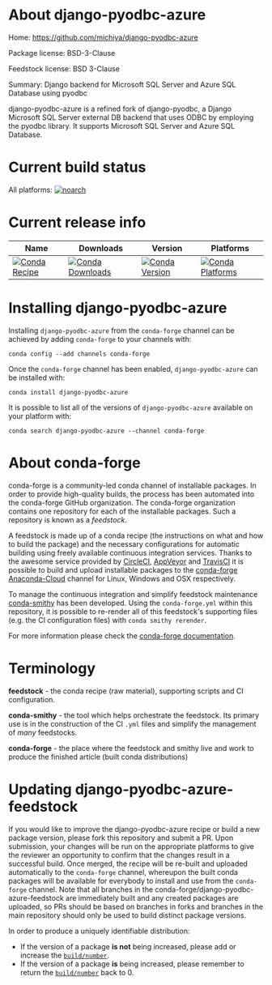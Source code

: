 About django-pyodbc-azure
=========================

Home: https://github.com/michiya/django-pyodbc-azure

Package license: BSD-3-Clause

Feedstock license: BSD 3-Clause

Summary: Django backend for Microsoft SQL Server and Azure SQL Database using pyodbc

django-pyodbc-azure is a refined fork of django-pyodbc, a Django
Microsoft SQL Server external DB backend that uses ODBC by employing the
pyodbc library. It supports Microsoft SQL Server and Azure SQL Database.


Current build status
====================

All platforms:
[![noarch](https://img.shields.io/circleci/project/github/conda-forge/django-pyodbc-azure-feedstock/master.svg?label=noarch)](https://circleci.com/gh/conda-forge/django-pyodbc-azure-feedstock)

Current release info
====================

| Name | Downloads | Version | Platforms |
| --- | --- | --- | --- |
| [![Conda Recipe](https://img.shields.io/badge/recipe-django--pyodbc--azure-green.svg)](https://anaconda.org/conda-forge/django-pyodbc-azure) | [![Conda Downloads](https://img.shields.io/conda/dn/conda-forge/django-pyodbc-azure.svg)](https://anaconda.org/conda-forge/django-pyodbc-azure) | [![Conda Version](https://img.shields.io/conda/vn/conda-forge/django-pyodbc-azure.svg)](https://anaconda.org/conda-forge/django-pyodbc-azure) | [![Conda Platforms](https://img.shields.io/conda/pn/conda-forge/django-pyodbc-azure.svg)](https://anaconda.org/conda-forge/django-pyodbc-azure) |

Installing django-pyodbc-azure
==============================

Installing `django-pyodbc-azure` from the `conda-forge` channel can be achieved by adding `conda-forge` to your channels with:

```
conda config --add channels conda-forge
```

Once the `conda-forge` channel has been enabled, `django-pyodbc-azure` can be installed with:

```
conda install django-pyodbc-azure
```

It is possible to list all of the versions of `django-pyodbc-azure` available on your platform with:

```
conda search django-pyodbc-azure --channel conda-forge
```


About conda-forge
=================

conda-forge is a community-led conda channel of installable packages.
In order to provide high-quality builds, the process has been automated into the
conda-forge GitHub organization. The conda-forge organization contains one repository
for each of the installable packages. Such a repository is known as a *feedstock*.

A feedstock is made up of a conda recipe (the instructions on what and how to build
the package) and the necessary configurations for automatic building using freely
available continuous integration services. Thanks to the awesome service provided by
[CircleCI](https://circleci.com/), [AppVeyor](http://www.appveyor.com/)
and [TravisCI](https://travis-ci.org/) it is possible to build and upload installable
packages to the [conda-forge](https://anaconda.org/conda-forge)
[Anaconda-Cloud](http://docs.anaconda.org/) channel for Linux, Windows and OSX respectively.

To manage the continuous integration and simplify feedstock maintenance
[conda-smithy](http://github.com/conda-forge/conda-smithy) has been developed.
Using the ``conda-forge.yml`` within this repository, it is possible to re-render all of
this feedstock's supporting files (e.g. the CI configuration files) with ``conda smithy rerender``.

For more information please check the [conda-forge documentation](https://conda-forge.org/docs/).

Terminology
===========

**feedstock** - the conda recipe (raw material), supporting scripts and CI configuration.

**conda-smithy** - the tool which helps orchestrate the feedstock.
                   Its primary use is in the construction of the CI ``.yml`` files
                   and simplify the management of *many* feedstocks.

**conda-forge** - the place where the feedstock and smithy live and work to
                  produce the finished article (built conda distributions)


Updating django-pyodbc-azure-feedstock
======================================

If you would like to improve the django-pyodbc-azure recipe or build a new
package version, please fork this repository and submit a PR. Upon submission,
your changes will be run on the appropriate platforms to give the reviewer an
opportunity to confirm that the changes result in a successful build. Once
merged, the recipe will be re-built and uploaded automatically to the
`conda-forge` channel, whereupon the built conda packages will be available for
everybody to install and use from the `conda-forge` channel.
Note that all branches in the conda-forge/django-pyodbc-azure-feedstock are
immediately built and any created packages are uploaded, so PRs should be based
on branches in forks and branches in the main repository should only be used to
build distinct package versions.

In order to produce a uniquely identifiable distribution:
 * If the version of a package **is not** being increased, please add or increase
   the [``build/number``](http://conda.pydata.org/docs/building/meta-yaml.html#build-number-and-string).
 * If the version of a package **is** being increased, please remember to return
   the [``build/number``](http://conda.pydata.org/docs/building/meta-yaml.html#build-number-and-string)
   back to 0.